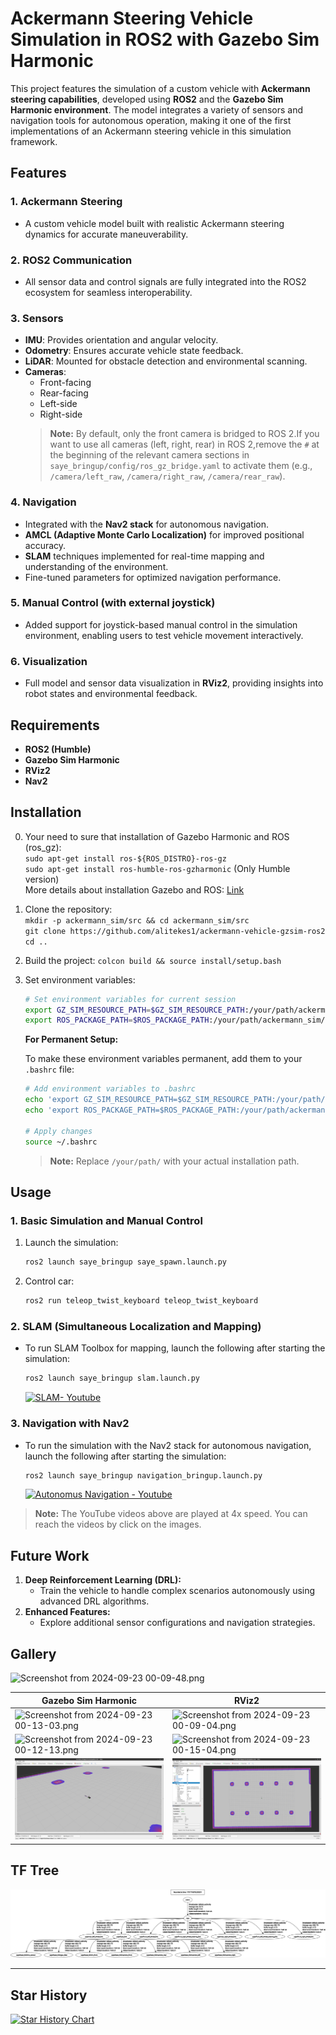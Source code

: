 # Ackermann Steering Vehicle Simulation in ROS2 with Gazebo Sim Harmonic

This project features the simulation of a custom vehicle with **Ackermann steering capabilities**, developed using **ROS2** and the **Gazebo Sim Harmonic environment**. The model integrates a variety of sensors and navigation tools for autonomous operation, making it one of the first implementations of an Ackermann steering vehicle in this simulation framework.

## Features

### 1. **Ackermann Steering**

- A custom vehicle model built with realistic Ackermann steering dynamics for accurate maneuverability.

### 2. **ROS2 Communication**

- All sensor data and control signals are fully integrated into the ROS2 ecosystem for seamless interoperability.

### 3. **Sensors**

- **IMU**: Provides orientation and angular velocity.
- **Odometry**: Ensures accurate vehicle state feedback.
- **LiDAR**: Mounted for obstacle detection and environmental scanning.
- **Cameras**:
  - Front-facing
  - Rear-facing
  - Left-side
  - Right-side
  > **Note:** By default, only the front camera is bridged to ROS 2.If you want to use all cameras (left, right, rear) in ROS 2,remove the `#` at the beginning of the relevant camera sections in `saye_bringup/config/ros_gz_bridge.yaml` to activate them  (e.g., `/camera/left_raw`, `/camera/right_raw`, `/camera/rear_raw`).

### 4. **Navigation**

- Integrated with the **Nav2 stack** for autonomous navigation.
- **AMCL (Adaptive Monte Carlo Localization)** for improved positional accuracy.
- **SLAM** techniques implemented for real-time mapping and understanding of the environment.
- Fine-tuned parameters for optimized navigation performance.

### 5. **Manual Control (with external joystick)**

- Added support for joystick-based manual control in the simulation environment, enabling users to test vehicle movement interactively.

### 6. **Visualization**

- Full model and sensor data visualization in **RViz2**, providing insights into robot states and environmental feedback.

## Requirements

- **ROS2 (Humble)**
- **Gazebo Sim Harmonic**
- **RViz2**
- **Nav2**

## Installation

0. Your need to sure that installation of Gazebo Harmonic and ROS (ros_gz):<br>
   `sudo apt-get install ros-${ROS_DISTRO}-ros-gz`<br>
   `sudo apt-get install ros-humble-ros-gzharmonic` (Only Humble version)<br>
   More details about installation Gazebo and ROS: <a href="https://gazebosim.org/docs/latest/ros_installation/">Link</a>
1. Clone the repository:<br>
   `mkdir -p ackermann_sim/src && cd ackermann_sim/src`<br>
   `git clone https://github.com/alitekes1/ackermann-vehicle-gzsim-ros2`<br>`cd ..`
2. Build the project:
   `colcon build && source install/setup.bash`
3. Set environment variables:
   ```bash
   # Set environment variables for current session
   export GZ_SIM_RESOURCE_PATH=$GZ_SIM_RESOURCE_PATH:/your/path/ackermann_sim/src/ackermann-vehicle-gzsim-ros2/
   export ROS_PACKAGE_PATH=$ROS_PACKAGE_PATH:/your/path/ackermann_sim/src/ackermann-vehicle-gzsim-ros2/
   ```

   **For Permanent Setup:**
   
   To make these environment variables permanent, add them to your `.bashrc` file:
   ```bash
   # Add environment variables to .bashrc
   echo 'export GZ_SIM_RESOURCE_PATH=$GZ_SIM_RESOURCE_PATH:/your/path/ackermann_sim/src/ackermann-vehicle-gzsim-ros2/' >> ~/.bashrc
   echo 'export ROS_PACKAGE_PATH=$ROS_PACKAGE_PATH:/your/path/ackermann_sim/src/ackermann-vehicle-gzsim-ros2/' >> ~/.bashrc
   
   # Apply changes
   source ~/.bashrc
   ```

   > **Note:** Replace `/your/path/` with your actual installation path.

## Usage

### 1. Basic Simulation and Manual Control

1.  Launch the simulation:
    ```bash
    ros2 launch saye_bringup saye_spawn.launch.py
    ```
2.  Control car:
    ```bash
    ros2 run teleop_twist_keyboard teleop_twist_keyboard
    ```

### 2. SLAM (Simultaneous Localization and Mapping)

-   To run SLAM Toolbox for mapping, launch the following after starting the simulation:
    ```bash
    ros2 launch saye_bringup slam.launch.py
    ```
    [![SLAM- Youtube](https://img.youtube.com/vi/QWcJ9TlqFOU/0.jpg)](https://www.youtube.com/watch?v=QWcJ9TlqFOU "Proje Tanıtımı")

### 3. Navigation with Nav2

-   To run the simulation with the Nav2 stack for autonomous navigation, launch the following after starting the simulation:
    ```bash
    ros2 launch saye_bringup navigation_bringup.launch.py
    ```
    [![Autonomus Navigation - Youtube](https://img.youtube.com/vi/SJ4NrbdlNZo/0.jpg)](https://www.youtube.com/watch?v=SJ4NrbdlNZo "NAV2")

> **Note:** The YouTube videos above are played at 4x speed. You can reach the videos by click on the images.

## Future Work

1. **Deep Reinforcement Learning (DRL):**
   - Train the vehicle to handle complex scenarios autonomously using advanced DRL algorithms.
2. **Enhanced Features:**
   - Explore additional sensor configurations and navigation strategies.

## Gallery

![Screenshot from 2024-09-23 00-09-48.png](https://github.com/user-attachments/assets/dd5604c6-014e-4a7a-9a2f-c4dd237abb37)

| **Gazebo Sim Harmonic**                                                                                                     | **RViz2**                                                                                                                   |
| --------------------------------------------------------------------------------------------------------------------------- | --------------------------------------------------------------------------------------------------------------------------- |
| ![Screenshot from 2024-09-23 00-13-03.png](https://github.com/user-attachments/assets/1d2b56f7-34c1-4b01-9a85-fb01ceab5bd6) | ![Screenshot from 2024-09-23 00-09-04.png](https://github.com/user-attachments/assets/ba6853fd-4143-4b4d-bbc6-072895e4c75e) |
| ![Screenshot from 2024-09-23 00-12-13.png](https://github.com/user-attachments/assets/477cce7b-995b-471e-a684-4d82bee0fc34) | ![Screenshot from 2024-09-23 00-15-04.png](https://github.com/user-attachments/assets/bf9ad916-14a6-4b62-a799-4169a767e4dd) |
| ![alt text](saye_msgs/readme_files/saye.png)                                                                                         | ![alt text](saye_msgs/readme_files/rviz_saye.png)                                                                                    |

## TF Tree

![TF Tree](saye_msgs/readme_files/frames.png)

---

## Star History

<a href="https://www.star-history.com/#alitekes1/ackermann-vehicle-gzsim-ros2&Date">
 <picture>
   <source media="(prefers-color-scheme: dark)" srcset="https://api.star-history.com/svg?repos=alitekes1/ackermann-vehicle-gzsim-ros2&type=Date" />
   <source media="(prefers-color-scheme: light)" srcset="https://api.star-history.com/svg?repos=alitekes1/ackermann-vehicle-gzsim-ros2&type=Date" />
   <img alt="Star History Chart" src="https://api.star-history.com/svg?repos=alitekes1/ackermann-vehicle-gzsim-ros2&type=Date" />
 </picture>
</a>
